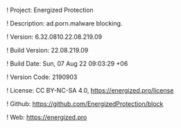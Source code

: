 ! Project: Energized Protection

! Description: ad.porn.malware blocking.

! Version: 6.32.0810.22.08.219.09

! Build Version: 22.08.219.09

! Build Date: Sun, 07 Aug 22 09:03:29 +06

! Version Code: 2190903

! License: CC BY-NC-SA 4.0, https://energized.pro/license

! Github: https://github.com/EnergizedProtection/block

! Web: https://energized.pro
